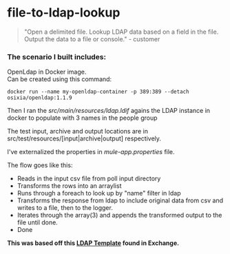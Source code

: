 # file-to-ldap-lookup
> "Open a delimited file. Lookup LDAP data based on a field in the file. Output the data to a file or console." - customer

### The scenario I built includes:

OpenLdap in Docker image.  
Can be created using this command:

`docker run --name my-openldap-container -p 389:389 --detach osixia/openldap:1.1.9`

Then I ran the *src/main/resources/ldap.ldif* agains the LDAP instance in docker to populate with 3 names in the people group

The test input, archive and output locations are in src/test/resources/[input|archive|output] respectively.

I've externalized the properties in *mule-app.properties* file.

The flow goes like this:
- Reads in the input csv file from poll input directory
- Transforms the rows into an arraylist 
- Runs through a foreach to look up by "name" filter in ldap
- Transforms the response from ldap to include original data from csv and writes to a file, then to the logger.
- Iterates through the array(3) and appends the transformed output to the file until done.
- Done


__This was based off this [LDAP Template](https://www.mulesoft.com/exchange/#!/extracting-data-from-ldap-directory) found in Exchange.__

